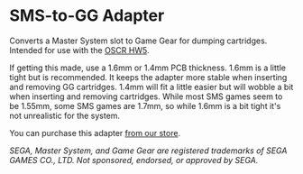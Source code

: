 # SMS-to-GG Adapter
Converts a Master System slot to Game Gear for dumping cartridges. Intended for use with the [OSCR HW5](https://github.com/sanni/cartreader).

If getting this made, use a 1.6mm or 1.4mm PCB thickness. 1.6mm is a little tight but is recommended. It keeps the adapter more stable when inserting and removing GG cartridges. 1.4mm will fit a little easier but will wobble a bit when inserting and removing cartridges. While most SMS games seem to be 1.55mm, some SMS games are 1.7mm, so while 1.6mm is a bit tight it's not unrealistic for the system.

You can purchase this adapter [from our store](https://store.starshade.dev/en-gb/product/oscr-and-accessories/oscr-accessories/oscr-adapter-game-gear).

*SEGA, Master System, and Game Gear are registered trademarks of SEGA GAMES CO., LTD. Not sponsored, endorsed, or approved by SEGA.*
